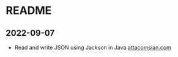 # README



## 2022-09-07

* Read and write JSON using Jackson in Java [attacomsian.com](https://attacomsian.com/blog/jackson-read-write-json)
